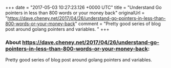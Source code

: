 +++
date = "2017-05-03 10:27:23.126 +0000 UTC"
title = "Understand Go pointers in less than 800 words or your money back"
originalUrl = "https://dave.cheney.net/2017/04/26/understand-go-pointers-in-less-than-800-words-or-your-money-back"
comment = "Pretty good series of blog post around golang pointers and variables. "
+++

### About https://dave.cheney.net/2017/04/26/understand-go-pointers-in-less-than-800-words-or-your-money-back:

Pretty good series of blog post around golang pointers and variables. 
